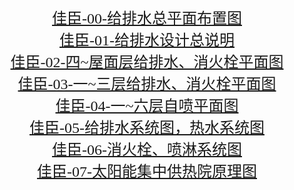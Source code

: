 
<center>
<font face="黑体" size="5" color="">
<br/>
<br/><a href="http://202.102.26.253:8182/files/76/JC-00.jpg">佳臣-00-给排水总平面布置图</a>
<br/><a href="http://202.102.26.253:8182/files/76/JC-01.jpg">佳臣-01-给排水设计总说明</a>
<br/><a href="http://202.102.26.253:8182/files/76/JC-02.jpg">佳臣-02-四~屋面层给排水、消火栓平面图</a>
<br/><a href="http://202.102.26.253:8182/files/76/JC-03.jpg">佳臣-03-一~三层给排水、消火栓平面图</a>
<br/><a href="http://202.102.26.253:8182/files/76/JC-04.jpg">佳臣-04-一~六层自喷平面图</a>
<br/><a href="http://202.102.26.253:8182/files/76/JC-05.jpg">佳臣-05-给排水系统图，热水系统图</a>
<br/><a href="http://202.102.26.253:8182/files/76/JC-06.jpg">佳臣-06-消火栓、喷淋系统图</a>
<br/><a href="http://202.102.26.253:8182/files/76/JC-07.jpg">佳臣-07-太阳能集中供热院原理图</a>

</font>
</center>
